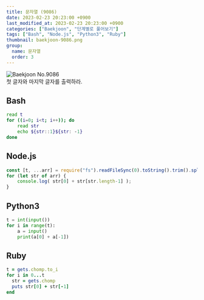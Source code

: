 ```yaml
---
title: 문자열 (9086)
date: 2023-02-23 20:23:00 +0900
last_modified_at: 2023-02-23 20:23:00 +0900
categories: ["Baekjoon", "단계별로 풀어보기"]
tags: ["Bash", "Node.js", "Python3", "Ruby"]
thumbnail: baekjoon-9086.png
group:
  name: 문자열
  order: 3
---
```


![Baekjoon No.9086](baekjoon-9086.png)  
첫 글자와 마지막 글자를 출력하라.

## Bash
```bash
read t
for ((i=0; i<t; i++)); do
	read str
	echo ${str::1}${str: -1}
done
```

## Node.js
```javascript
const [t, ...arr] = require("fs").readFileSync(0).toString().trim().split("\n");
for (let str of arr) {
	console.log( str[0] + str[str.length-1] );
}
```

## Python3
```python
t = int(input())
for i in range(t):
    a = input()
    print(a[0] + a[-1])
```

## Ruby
```ruby
t = gets.chomp.to_i
for i in 0...t
  str = gets.chomp
  puts str[0] + str[-1]
end
```
